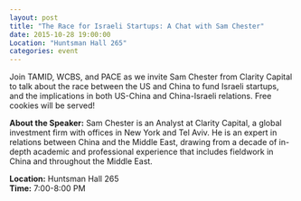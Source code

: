```yaml
---
layout: post
title: "The Race for Israeli Startups: A Chat with Sam Chester"
date: 2015-10-28 19:00:00
Location: "Huntsman Hall 265"
categories: event
---
```

Join TAMID, WCBS, and PACE as we invite Sam Chester from Clarity Capital to talk about the race between the US and China to fund Israeli startups, and the implications in both US-China and China-Israeli relations. Free cookies will be served!

**About the Speaker:**
Sam Chester is an Analyst at Clarity Capital, a global investment firm with offices in New York and Tel Aviv. He is an expert in relations between China and the Middle East, drawing from a decade of in-depth academic and professional experience that includes fieldwork in China and throughout the Middle East. 

**Location:** Huntsman Hall 265 <br />
**Time:** 7:00-8:00 PM
